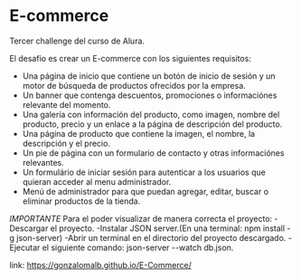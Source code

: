 # E-commerce


Tercer challenge del curso de Alura.

El desafio es crear un E-commerce con los siguientes requisitos:

  - Una página de inicio que contiene un botón de inicio de sesión y un motor de búsqueda de productos ofrecidos por la empresa.
  - Un banner que contenga descuentos, promociones o informaciónes relevante del momento.
  - Una galería con información del producto, como imagen, nombre del producto, precio y un enlace a la página de descripción del producto.
  - Una página de producto que contiene la imagen, el nombre, la descripción y el precio.
  - Un pie de página con un formulario de contacto y otras informaciónes relevantes.
  - Un formulário de iniciar sesión para autenticar a los usuarios que quieran acceder al menu administrador. 
  - Menú de administrador para que puedan agregar, editar, buscar o eliminar productos de la tienda.
  
  
*IMPORTANTE*
Para el poder visualizar de manera correcta el proyecto:
  -Descargar el proyecto.
  -Instalar JSON server.(En una terminal: npm install -g json-server)
  -Abrir un terminal en el directorio del proyecto descargado.
  -Ejecutar el siguiente comando: json-server --watch db.json.
  
link: https://gonzalomalb.github.io/E-Commerce/
